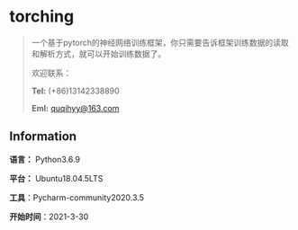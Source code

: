 # torching

> 一个基于pytorch的神经网络训练框架，你只需要告诉框架训练数据的读取和解析方式，就可以开始训练数据了。
>
> 欢迎联系：
>
> **Tel:** (+86)13142338890
>
> **Eml:** quqihyy@163.com



## Information

**语言：** Python3.6.9

**平台：** Ubuntu18.04.5LTS

**工具**：Pycharm-community2020.3.5

**开始时间**：2021-3-30


